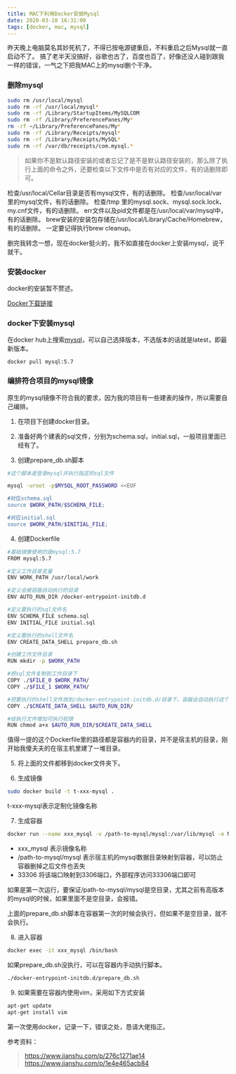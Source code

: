 ```yaml
---
title: MAC下利用Docker安装Mysql
date: 2020-03-10 16:31:00
tags: [docker, mac, mysql]
---
```


昨天晚上电脑莫名其妙死机了，不得已按电源键重启，不料重启之后Mysql就一直启动不了。
搞了老半天没搞好，谷歌也古了，百度也百了，好像还没人碰到跟我一样的错误，一气之下把我MAC上的mysql删个干净。

### 删除mysql
```bash
sudo rm /usr/local/mysql
sudo rm -rf /usr/local/mysql*
sudo rm -rf /Library/StartupItems/MySQLCOM
sudo rm -rf /Library/PreferencePanes/My*
rm -rf ~/Library/PreferencePanes/My*
sudo rm -rf /Library/Receipts/mysql*
sudo rm -rf /Library/Receipts/MySQL*
sudo rm -rf /var/db/receipts/com.mysql.*
```
> 如果你不是默认路径安装的或者忘记了是不是默认路径安装的，那么除了执行上面的命令之外，还要检查以下文件中是否有对应的文件，有的话删除即可。

检查/usr/local/Cellar目录是否有mysql文件，有的话删除。
检查/usr/local/var 里的mysql文件，有的话删除。
检查/tmp 里的mysql.sock、mysql.sock.lock、 my.cnf文件，有的话删除。
err文件以及pid文件都是在/usr/local/var/mysql中，有的话删除。
brew安装的安装包存储在/usr/local/Library/Cache/Homebrew，有的话删除。
一定要记得执行brew cleanup。

删完我转念一想，现在docker挺火的，我不如直接在docker上安装mysql，说干就干。

### 安装docker
docker的安装暂不赘述。

[Docker下载链接](https://download.docker.com/mac/stable/Docker.dmg)

### docker下安装mysql

在docker hub上搜索[mysql](https://hub.docker.com/_/mysql)，可以自己选择版本，不选版本的话就是latest，即最新版本。

```
docker pull mysql:5.7
```

### 编排符合项目的mysql镜像

原生的mysql镜像不符合我的要求，因为我的项目有一些建表的操作，所以需要自己编排。

1. 在项目下创建docker目录。

2. 准备好两个建表的sql文件，分别为schema.sql，initial.sql，一般项目里面已经有了。

3. 创建prepare_db.sh脚本
```bash
#这个脚本是登录mysql并执行指定的sql文件

mysql -uroot -p$MYSQL_ROOT_PASSWORD <<EOF

#对应schema.sql
source $WORK_PATH/$SCHEMA_FILE; 

#对应initial.sql
source $WORK_PATH/$INITIAL_FILE;
``` 

4. 创建Dockerfile
```bash
#基础镜像使用的是mysql:5.7
FROM mysql:5.7

#定义工作目录变量
ENV WORK_PATH /usr/local/work

#定义会被容器自动执行的目录
ENV AUTO_RUN_DIR /docker-entrypoint-initdb.d

#定义要执行的sql文件名
ENV SCHEMA_FILE schema.sql
ENV INITIAL_FILE initial.sql

#定义要执行的shell文件名
ENV CREATE_DATA_SHELL prepare_db.sh

#创建工作文件目录
RUN mkdir -p $WORK_PATH

#把sql文件复制到工作目录下
COPY ./$FILE_0 $WORK_PATH/
COPY ./$FILE_1 $WORK_PATH/

#把要执行的shell文件放到/docker-entrypoint-initdb.d/目录下，容器会自动执行这个shell
COPY ./$CREATE_DATA_SHELL $AUTO_RUN_DIR/

#给执行文件增加可执行权限
RUN chmod a+x $AUTO_RUN_DIR/$CREATE_DATA_SHELL
```
值得一提的这个Dockerfile里的路径都是容器内的目录，并不是宿主机的目录，刚开始我傻夫夫的在宿主机里建了一堆目录。

5. 将上面的文件都移到docker文件夹下。

6. 生成镜像
```bash
sudo docker build -t t-xxx-mysql .
```
t-xxx-mysql表示定制化镜像名称

7. 生成容器
```bash
docker run --name xxx_mysql -v /path-to-mysql/mysql:/var/lib/mysql -e MYSQL_ROOT_PASSWORD=123456 -p 33306:3306 -d t-xxx-mysql --character-set-server=utf8mb4 --collation-server=utf8mb4_unicode_ci
```

- xxx_mysql 表示镜像名称
- /path-to-mysql/mysql 表示宿主机的mysql数据目录映射到容器，可以防止容器删掉之后文件也丢失
- 33306 将该端口映射到3306端口，外部程序访问33306端口即可

如果是第一次运行，要保证/path-to-mysql/mysql是空目录，尤其之前有高版本的mysql的时候，如果里面不是空目录，会报错。

上面的prepare_db.sh脚本在容器第一次的时候会执行，但如果不是空目录，就不会执行。

8. 进入容器

```bash
docker exec -it xxx_mysql /bin/bash
```
如果prepare_db.sh没执行，可以在容器内手动执行脚本。
```bash
./docker-entrypoint-initdb.d/prepare_db.sh
```

9. 如果需要在容器内使用vim，采用如下方式安装
```bash
apt-get update
apt-get install vim
```

第一次使用docker，记录一下，错误之处，恳请大佬指正。

参考资料：
> https://www.jianshu.com/p/276c1271ae14 
> https://www.jianshu.com/p/1e4e465acb84